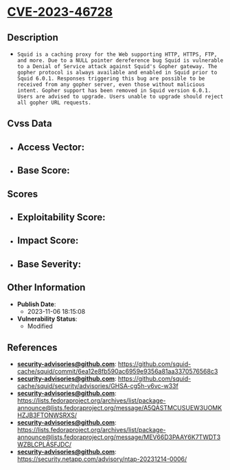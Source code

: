
# [CVE-2023-46728](https://github.com/squid-cache/squid/commit/6ea12e8fb590ac6959e9356a81aa3370576568c3)

## Description

- `Squid is a caching proxy for the Web supporting HTTP, HTTPS, FTP, and more. Due to a NULL pointer dereference bug Squid is vulnerable to a Denial of Service attack against Squid's Gopher gateway. The gopher protocol is always available and enabled in Squid prior to Squid 6.0.1. Responses triggering this bug are possible to be received from any gopher server, even those without malicious intent. Gopher support has been removed in Squid version 6.0.1. Users are advised to upgrade. Users unable to upgrade should reject all gopher URL requests.`

## Cvss Data

- **Access Vector**:
  - 
- **Base Score**:
  - 

## Scores

- **Exploitability Score**:
  - 
- **Impact Score**:
  - 
- **Base Severity**:
  - 

## Other Information

- **Publish Date**:
  - 2023-11-06 18:15:08
- **Vulnerability Status**:
  - Modified

## References

- **security-advisories@github.com**: https://github.com/squid-cache/squid/commit/6ea12e8fb590ac6959e9356a81aa3370576568c3
- **security-advisories@github.com**: https://github.com/squid-cache/squid/security/advisories/GHSA-cg5h-v6vc-w33f
- **security-advisories@github.com**: https://lists.fedoraproject.org/archives/list/package-announce@lists.fedoraproject.org/message/A5QASTMCUSUEW3UOMKHZJB3FTONWSRXS/
- **security-advisories@github.com**: https://lists.fedoraproject.org/archives/list/package-announce@lists.fedoraproject.org/message/MEV66D3PAAY6K7TWDT3WZBLCPLASFJDC/
- **security-advisories@github.com**: https://security.netapp.com/advisory/ntap-20231214-0006/
